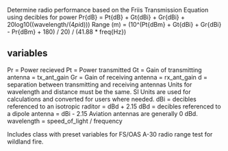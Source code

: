 Determine radio performance based on the Friis Transmission Equation using decibles for power
Pr{dB} = Pt{dB} + Gt{dBi} + Gr{dBi} + 20log10((wavelength/(4*pi*d)))
Range (m) = (10^(Pt{dBm} + Gt{dBi} + Gr{dBi} - Pr{dBm} + 180) / 20) / (41.88 * freq{Hz})

variables
---------
Pr = Power recieved
Pt = Power transmitted
Gt = Gain of transmitting antenna = tx_ant_gain
Gr = Gain of receiving antenna = rx_ant_gain
d = separation between transmitting and receiving antennas
Units for wavelength and distance must be the same. 
SI Units are used for calculations and converted for users where needed.
dBi = decibles referenced to an isotropic raditor = dBd + 2.15
dBd = decibles referenced to a dipole antenna = dBi - 2.15 
Aviation antennas are generally 0 dBd.
wavelength = speed_of_light / frequency

Includes class with preset variables for FS/OAS A-30 radio range test for wildland fire.